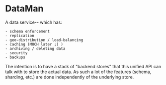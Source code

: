 # DataMan
A data service-- which has:

    - schema enforcement
    - replication
    - geo-distribution / load-balancing
    - caching (MUCH later ;) )
    - archiving / deleting data
    - security
    - backups

The intention is to have a stack of "backend stores" that this unified API can
talk with to store the actual data. As such a lot of the features
(schema, sharding, etc.) are done independently of the underlying store.
